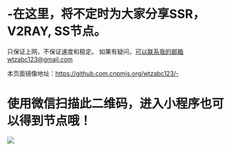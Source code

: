 # -在这里，将不定时为大家分享SSR，V2RAY, SS节点。
只保证上网，不保证速度和稳定。
如果有疑问，可以联系我的邮箱wtzabc123@gmail.com

本页面镜像地址：https://github.com.cnpmjs.org/wtzabc123/-

# 使用微信扫描此二维码，进入小程序也可以得到节点哦！

![](https://github.com.cnpmjs.org/wtzabc123/-/blob/master/screenshots/5.PNG)

